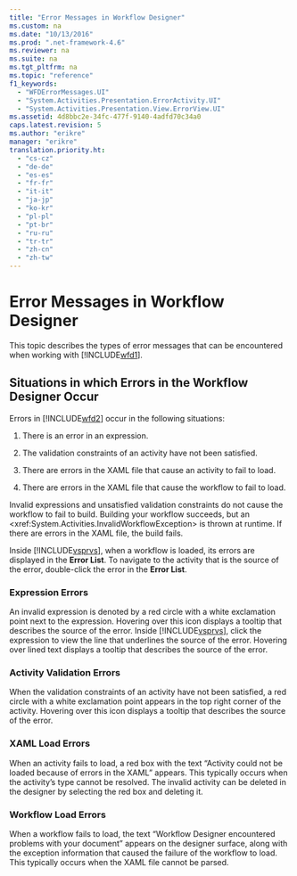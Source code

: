 ```yaml
---
title: "Error Messages in Workflow Designer"
ms.custom: na
ms.date: "10/13/2016"
ms.prod: ".net-framework-4.6"
ms.reviewer: na
ms.suite: na
ms.tgt_pltfrm: na
ms.topic: "reference"
f1_keywords: 
  - "WFDErrorMessages.UI"
  - "System.Activities.Presentation.ErrorActivity.UI"
  - "System.Activities.Presentation.View.ErrorView.UI"
ms.assetid: 4d8bbc2e-34fc-477f-9140-4adfd70c34a0
caps.latest.revision: 5
ms.author: "erikre"
manager: "erikre"
translation.priority.ht: 
  - "cs-cz"
  - "de-de"
  - "es-es"
  - "fr-fr"
  - "it-it"
  - "ja-jp"
  - "ko-kr"
  - "pl-pl"
  - "pt-br"
  - "ru-ru"
  - "tr-tr"
  - "zh-cn"
  - "zh-tw"
---
```

# Error Messages in Workflow Designer
This topic describes the types of error messages that can be encountered when working with [!INCLUDE[wfd1](../workflowdesigner/includes/wfd1_md.md)].  
  
## Situations in which Errors in the Workflow Designer Occur  
 Errors in [!INCLUDE[wfd2](../workflowdesigner/includes/wfd2_md.md)] occur in the following situations:  
  
1.  There is an error in an expression.  
  
2.  The validation constraints of an activity have not been satisfied.  
  
3.  There are errors in the XAML file that cause an activity to fail to load.  
  
4.  There are errors in the XAML file that cause the workflow to fail to load.  
  
 Invalid expressions and unsatisfied validation constraints do not cause the workflow to fail to build. Building your workflow succeeds, but an \<xref:System.Activities.InvalidWorkflowException> is thrown at runtime. If there are errors in the XAML file, the build fails.  
  
 Inside [!INCLUDE[vsprvs](../codequality/includes/vsprvs_md.md)], when a workflow is loaded, its errors are displayed in the **Error List**. To navigate to the activity that is the source of the error, double-click the error in the **Error List**.  
  
### Expression Errors  
 An invalid expression is denoted by a red circle with a white exclamation point next to the expression. Hovering over this icon displays a tooltip that describes the source of the error. Inside [!INCLUDE[vsprvs](../codequality/includes/vsprvs_md.md)], click the expression to view the line that underlines the source of the error. Hovering over lined text displays a tooltip that describes the source of the error.  
  
### Activity Validation Errors  
 When the validation constraints of an activity have not been satisfied, a red circle with a white exclamation point appears in the top right corner of the activity. Hovering over this icon displays a tooltip that describes the source of the error.  
  
### XAML Load Errors  
 When an activity fails to load, a red box with the text “Activity could not be loaded because of errors in the XAML” appears. This typically occurs when the activity’s type cannot be resolved. The invalid activity can be deleted in the designer by selecting the red box and deleting it.  
  
### Workflow Load Errors  
 When a workflow fails to load, the text “Workflow Designer encountered problems with your document” appears on the designer surface, along with the exception information that caused the failure of the workflow to load. This typically occurs when the XAML file cannot be parsed.
